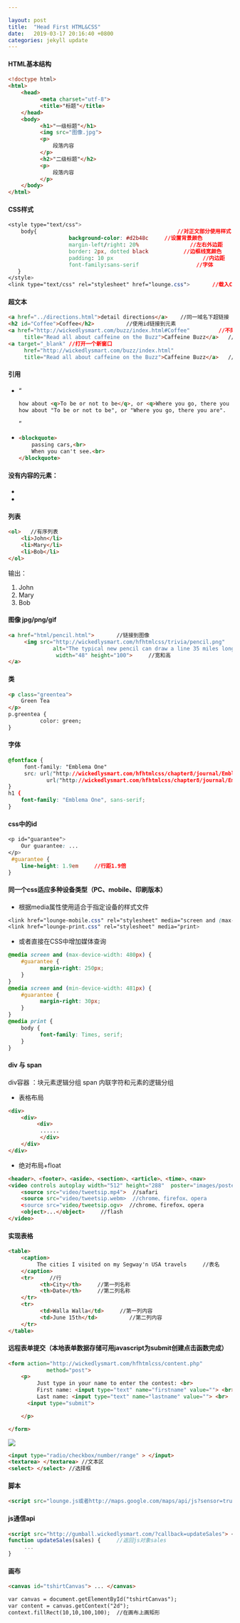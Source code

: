 ```yaml
---

layout: post
title:  "Head First HTML&CSS"
date:   2019-03-17 20:16:40 +0800
categories: jekyll update
---
```



#### HTML基本结构

```html
<!doctype html>
<html>
    <head>
          <meta charset="utf-8">
          <title>"标题"</title>
    </head>
    <body>
          <h1>"一级标题"</h1>
          <img src="图像.jpg">
          <p>
              段落内容
          </p>
          <h2>"二级标题"</h2>
          <p>
              段落内容
          </p>
    </body>
</html>
```

#### CSS样式

```css
<style type="text/css">
    body{                                            //对正文部分使用样式
                   background-color: #d2b48c     //设置背景颜色
                   margin-left/right: 20%                //左右外边距
                   border: 2px, dotted black           //边框线宽颜色 
                   padding: 10 px                            //内边距
                   font-family:sans-serif                  //字体
   }
</style>
<link type="text/css" rel="stylesheet" href="lounge.css">       //载入CSS
```

#### 超文本

```html
<a href="../directions.html">detail directions</a>    //同一域名下超链接
<h2 id="Coffee">Coffee</h2>          //使用id链接到元素
<a href="http://wickedlysmart.com/buzz/index.html#Coffee"         //不同域名链接
     title="Read all about caffeine on the Buzz">Caffeine Buzz</a>   //所链接页面的文本描述
<a target="_blank" //打开一个新窗口
     href="http://wickedlysmart.com/buzz/index.html"                 
     title="Read all about caffeine on the Buzz">Caffeine Buzz</a>   //所链接页面的文本描述
```

#### 引用

* <q>

  ```html
  how about <q>To be or not to be</q>, or <q>Where you go, there you are</q>.
  how about "To be or not to be", or "Where you go, there you are".
  ```

  

* <blockquate>

  ```html
  <blockquote>
      passing cars,<br>
      When you can't see.<br>
  </blockquote>
  ```

#### 没有内容的元素：

* <img>
* <br>

#### 列表

```html
<ol>   //有序列表  
    <li>John</li>  
    <li>Mary</li>  
    <li>Bob</li>
</ol>
```

输出：

<ol>  
    <li>John</li>  
    <li>Mary</li>  
    <li>Bob</li>
</ol>

#### 图像 jpg/png/gif

```html
<a href="html/pencil.html">       //链接到图像
     <img src="http://wickedlysmart.com/hfhtmlcss/trivia/pencil.png"
              alt="The typical new pencil can draw a line 35 miles long." //图像未显示，文本代替图像
               width="48" height="100">     //宽和高
</a>
```

#### 类

```html
<p class="greentea">
    Green Tea
</p>
p.greentea {
          color: green;
}
```



####  字体

```css
@fontface {
     font-family: "Emblema One"
     src: url("http://wickedlysmart.com/hfhtmlcss/chapter8/journal/EmblemaOne-Regular.woff"),
            url("http://wickedlysmart.com/hfhtmlcss/chapter8/journal/EmblemaOne-Regular.tff");
}
h1 {
    font-family: "Emblema One", sans-serif;
}
```





#### css中的id

```css
<p id="guarantee">
    Our guarantee: ...
</p>
 #guarantee {
    line-height: 1.9em     //行距1.9倍
}
```



####  同一个css适应多种设备类型（PC、mobile、印刷版本）

* 根据media属性使用适合于指定设备的样式文件

```css
<link href="lounge-mobile.css" rel="stylesheet" media="screen and (max-device-width: 480px)">
<link href="lounge-print.css" rel="stylesheet" media="print>
```

* 或者直接在CSS中增加媒体查询

```css
@media screen and (max-device-width: 480px) {
    #guarantee {
          margin-right: 250px;
    }
}
@media screen and (min-device-width: 481px) {
    #guarantee {
          margin-right: 30px;
    }
}
@media print {
    body {
          font-family: Times, serif;
    }
}
```





#### div 与 span

div容器 ：块元素逻辑分组
span 内联字符和元素的逻辑分组

* 表格布局

```html
<div>
    <div>
         <div>
          ......
          </div>
    </div>
</div>
```



* 绝对布局+float

```html
<header>、<footer>、<aside>、<section>、<article>、<time>、<nav>
<video controls autoplay width="512" height="288"  poster="images/poster.png" id="video">
    <source src="video/tweetsip.mp4">  //safari
    <source src="video/tweetsip.webm>  //chrome、firefox、opera
    <source src="video/tweetsip.ogv>  //chrome、firefox、opera
    <object>...</object>     //flash
</video>
```





#### 实现表格

```html
<table>
    <caption>
         The cities I visited on my Segway'n USA travels     //表名
    </caption>
    <tr>     //行
          <th>City</th>     //第一列名称
          <th>Date</th>     //第二列名称
    </tr>
    <tr>
          <td>Walla Walla</td>     //第一列内容
          <td>June 15th</td>          //第二列内容
    </tr>
</table>
```



#### 远程表单提交（本地表单数据存储可用javascript为submit创建点击函数完成）

```html
<form action="http://wickedlysmart.com/hfhtmlcss/content.php"
            method="post">
    <p>
         Just type in your name to enter the contest: <br>
         First name: <input type="text" name="firstname" value=""> <br>
         Last name: <input type="text" name="lastname" value=""> <br>
      <input type="submit">

    </p>

</form>

```

![](https://raw.githubusercontent.com/chenglinfeng/chenglinfeng.github.io/master/my_pics/2019-03-17-Head%20First%20HTML%26CSS-pic1.png)



```html
<input type="radio/checkbox/number/range" > </input>
<textarea> </textarea> //文本区
<select> </select> //选择框
```





#### 脚本

```html
<script src="lounge.js或者http://maps.google.com/maps/api/js?sensor=true"> </script>
```



#### js通信api

```html
<script src="http://gumball.wickedlysmart.com/?callback=updateSales"> </scripts> //web服务把返回数据包装在updateSales函数调用中
function updateSales(sales) {     //返回js对象sales
     ...
}
```



#### 画布

```html
<canvas id="tshirtCanvas"> ... </canvas>

var canvas = document.getElementById("tshirtCanvas");
var content = canvas.getContext("2d");
context.fillRect(10,10,100,100);  //在画布上画矩形
```

